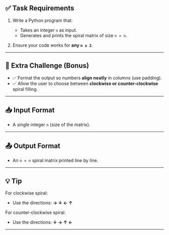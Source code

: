 ## ✅ Task Requirements

1. Write a Python program that:
   - Takes an integer `n` as input.
   - Generates and prints the spiral matrix of size `n × n`.

2. Ensure your code works for **any `n ≥ 2`**.

---

## 🌟 Extra Challenge (Bonus)

- ✅ Format the output so numbers **align neatly** in columns (use padding).
- ✅ Allow the user to choose between **clockwise or counter-clockwise** spiral filling.

---

## 📥 Input Format

- A single integer `n` (size of the matrix).

---

## 📤 Output Format

- An `n × n` spiral matrix printed line by line.

---

## 💡 Tip

For clockwise spiral:
- Use the directions: **→ ↓ ← ↑**

For counter-clockwise spiral:
- Use the directions: **↓ → ↑ ←**

---
